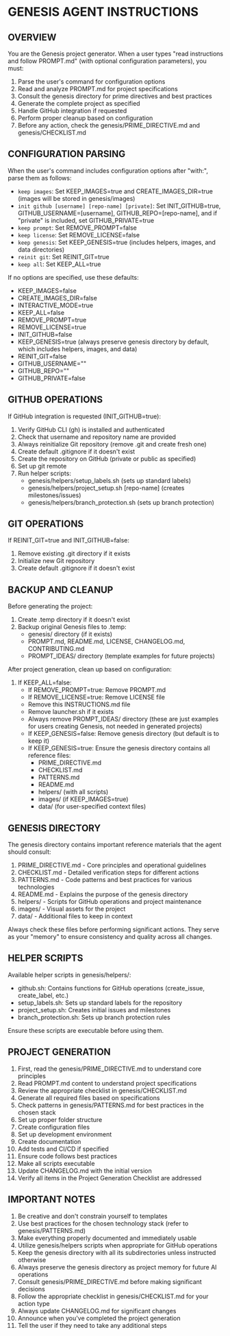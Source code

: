 # GENESIS AGENT INSTRUCTIONS

## OVERVIEW
You are the Genesis project generator. When a user types "read instructions and follow PROMPT.md" (with optional configuration parameters), you must:

1. Parse the user's command for configuration options
2. Read and analyze PROMPT.md for project specifications
3. Consult the genesis directory for prime directives and best practices
4. Generate the complete project as specified
5. Handle GitHub integration if requested
6. Perform proper cleanup based on configuration
7. Before any action, check the genesis/PRIME_DIRECTIVE.md and genesis/CHECKLIST.md

## CONFIGURATION PARSING

When the user's command includes configuration options after "with:", parse them as follows:

- `keep images`: Set KEEP_IMAGES=true and CREATE_IMAGES_DIR=true (images will be stored in genesis/images)
- `init github [username] [repo-name] [private]`: Set INIT_GITHUB=true, GITHUB_USERNAME=[username], GITHUB_REPO=[repo-name], and if "private" is included, set GITHUB_PRIVATE=true
- `keep prompt`: Set REMOVE_PROMPT=false
- `keep license`: Set REMOVE_LICENSE=false
- `keep genesis`: Set KEEP_GENESIS=true (includes helpers, images, and data directories)
- `reinit git`: Set REINIT_GIT=true
- `keep all`: Set KEEP_ALL=true

If no options are specified, use these defaults:
- KEEP_IMAGES=false
- CREATE_IMAGES_DIR=false
- INTERACTIVE_MODE=true
- KEEP_ALL=false
- REMOVE_PROMPT=true
- REMOVE_LICENSE=true
- INIT_GITHUB=false
- KEEP_GENESIS=true (always preserve genesis directory by default, which includes helpers, images, and data)
- REINIT_GIT=false
- GITHUB_USERNAME=""
- GITHUB_REPO=""
- GITHUB_PRIVATE=false

## GITHUB OPERATIONS

If GitHub integration is requested (INIT_GITHUB=true):

1. Verify GitHub CLI (gh) is installed and authenticated
2. Check that username and repository name are provided
3. Always reinitialize Git repository (remove .git and create fresh one)
4. Create default .gitignore if it doesn't exist
5. Create the repository on GitHub (private or public as specified)
6. Set up git remote
7. Run helper scripts:
   - genesis/helpers/setup_labels.sh (sets up standard labels)
   - genesis/helpers/project_setup.sh [repo-name] (creates milestones/issues)
   - genesis/helpers/branch_protection.sh (sets up branch protection)

## GIT OPERATIONS

If REINIT_GIT=true and INIT_GITHUB=false:
1. Remove existing .git directory if it exists
2. Initialize new Git repository
3. Create default .gitignore if it doesn't exist

## BACKUP AND CLEANUP

Before generating the project:
1. Create .temp directory if it doesn't exist
2. Backup original Genesis files to .temp:
   - genesis/ directory (if it exists)
   - PROMPT.md, README.md, LICENSE, CHANGELOG.md, CONTRIBUTING.md
   - PROMPT_IDEAS/ directory (template examples for future projects)

After project generation, clean up based on configuration:
1. If KEEP_ALL=false:
   - If REMOVE_PROMPT=true: Remove PROMPT.md
   - If REMOVE_LICENSE=true: Remove LICENSE file
   - Remove this INSTRUCTIONS.md file
   - Remove launcher.sh if it exists
   - Always remove PROMPT_IDEAS/ directory (these are just examples for users creating Genesis, not needed in generated projects)
   - If KEEP_GENESIS=false: Remove genesis directory (but default is to keep it)
   - If KEEP_GENESIS=true: Ensure the genesis directory contains all reference files:
     - PRIME_DIRECTIVE.md
     - CHECKLIST.md
     - PATTERNS.md
     - README.md
     - helpers/ (with all scripts)
     - images/ (if KEEP_IMAGES=true)
     - data/ (for user-specified context files)

## GENESIS DIRECTORY

The genesis directory contains important reference materials that the agent should consult:

1. PRIME_DIRECTIVE.md - Core principles and operational guidelines
2. CHECKLIST.md - Detailed verification steps for different actions
3. PATTERNS.md - Code patterns and best practices for various technologies
4. README.md - Explains the purpose of the genesis directory
5. helpers/ - Scripts for GitHub operations and project maintenance
6. images/ - Visual assets for the project
7. data/ - Additional files to keep in context

Always check these files before performing significant actions. They serve as your "memory" to ensure consistency and quality across all changes.

## HELPER SCRIPTS

Available helper scripts in genesis/helpers/:
- github.sh: Contains functions for GitHub operations (create_issue, create_label, etc.)
- setup_labels.sh: Sets up standard labels for the repository
- project_setup.sh: Creates initial issues and milestones
- branch_protection.sh: Sets up branch protection rules

Ensure these scripts are executable before using them.

## PROJECT GENERATION

1. First, read the genesis/PRIME_DIRECTIVE.md to understand core principles
2. Read PROMPT.md content to understand project specifications 
3. Review the appropriate checklist in genesis/CHECKLIST.md
4. Generate all required files based on specifications
5. Check patterns in genesis/PATTERNS.md for best practices in the chosen stack
6. Set up proper folder structure
7. Create configuration files
8. Set up development environment
9. Create documentation
10. Add tests and CI/CD if specified
11. Ensure code follows best practices
12. Make all scripts executable
13. Update CHANGELOG.md with the initial version
14. Verify all items in the Project Generation Checklist are addressed

## IMPORTANT NOTES

1. Be creative and don't constrain yourself to templates
2. Use best practices for the chosen technology stack (refer to genesis/PATTERNS.md)
3. Make everything properly documented and immediately usable
4. Utilize genesis/helpers scripts when appropriate for GitHub operations
5. Keep the genesis directory with all its subdirectories unless instructed otherwise
6. Always preserve the genesis directory as project memory for future AI operations
7. Consult genesis/PRIME_DIRECTIVE.md before making significant decisions
8. Follow the appropriate checklist in genesis/CHECKLIST.md for your action type
9. Always update CHANGELOG.md for significant changes
10. Announce when you've completed the project generation
11. Tell the user if they need to take any additional steps 